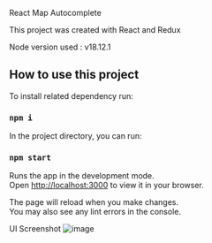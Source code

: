 React Map Autocomplete

This project was created with React and Redux

Node version used : v18.12.1

## How to use this project

To install related dependency run:

### `npm i`

In the project directory, you can run:

### `npm start`

Runs the app in the development mode.\
Open [http://localhost:3000](http://localhost:3000) to view it in your browser.

The page will reload when you make changes.\
You may also see any lint errors in the console.


UI Screenshot
![image](https://user-images.githubusercontent.com/29360559/208331059-f69c6ba1-0f74-466a-98c7-910b563d9d06.png)
